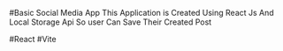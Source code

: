 #Basic Social Media App
This Application is Created Using React Js And Local Storage Api
So user Can Save Their Created Post

#React #Vite
